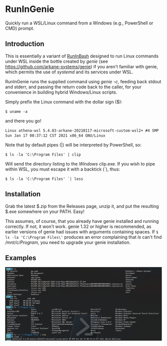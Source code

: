 # RunInGenie
Quickly run a WSL/Linux command from a Windows (e.g., PowerShell or CMD) prompt.

## Introduction
This is essentially a variant of [RunInBash](https://github.com/neosmart/RunInBash) designed to run Linux commands under WSL
inside the bottle created by _genie_ (see https://github.com/arkane-systems/genie) if you aren't familiar with
genie, which permits the use of _systemd_ and its services under WSL.

RunInGenie runs the supplied command using _genie -c_, feeding back stdout and stderr, and passing the return
code back to the caller, for your convenience in building hybrid Windows/Linux scripts.

Simply prefix the Linux command with the dollar sign ($):

```
$ uname -a
```

and there you go!

```
Linux athena-wsl 5.4.83-arkane-20210117-microsoft-custom-wsl2+ #4 SMP Sun Jan 17 08:37:12 CST 2021 x86_64 GNU/Linux
```

Note that by default pipes (|) will be interpreted by PowerShell, so:

```
$ ls -la 'C:\Program Files' | clip
```

Will send the directory listing to the _Windows_ clip.exe. If you wish to pipe within WSL, you must escape it
with a backtick (`), thus:

```
$ ls -la 'C:\Program Files' `| less
```

## Installation

Grab the latest $.zip from the Releases page, unzip it, and put the resulting $.exe somewhere on your PATH. Easy!

This assumes, of course, that you already have genie installed and running correctly. If not, it won't work.
genie 1.32 or higher is recommended, as earlier versions of genie had issues with arguments containing spaces.
If `$ ls -la 'C:\Program Files\'` produces an error complaining that _ls_ can't find _/mnt/c/Program_, you need
to upgrade your genie installation.

## Examples

<img src="runingenie.png" alt="example screenshot" />

